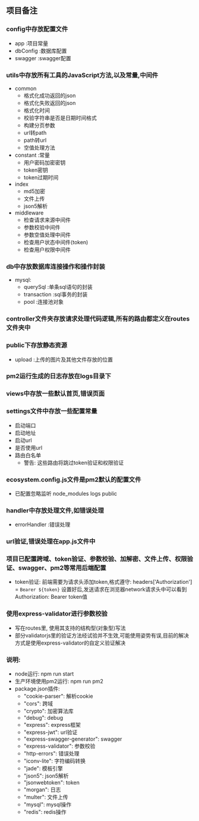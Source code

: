 ## 项目备注

### config中存放配置文件
 - app :项目常量
 - dbConfig :数据库配置
 - swagger :swagger配置

### utils中存放所有工具的JavaScript方法,以及常量,中间件
 - common
   - 格式化成功返回的json
   - 格式化失败返回的json
   - 格式化时间
   - 校验字符串是否是日期时间格式
   - 构建分页参数
   - url转path
   - path转url
   - 空值处理方法
 - constant :常量
   - 用户密码加密密钥
   - token密钥
   - token过期时间
 - index
   - md5加密
   - 文件上传
   - json5解析
 - middleware
   - 检查请求来源中间件
   - 参数校验中间件
   - 参数空值处理中间件
   - 检查用户状态中间件(token)
   - 检查用户权限中间件
  

### db中存放数据库连接操作和操作封装
 - mysql: 
   - querySql :单条sql语句的封装
   - transaction :sql事务的封装
   - pool :连接池对象

### controller文件夹存放请求处理代码逻辑,所有的路由都定义在routes文件夹中

### public下存放静态资源
 - upload :上传的图片及其他文件存放的位置

### pm2运行生成的日志存放在logs目录下

### views中存放一些默认首页,错误页面

### settings文件中存放一些配置常量
 - 启动端口
 - 启动地址
 - 启动url
 - 是否使用url
 - 路由白名单
   - 警告: 这些路由将跳过token验证和权限验证

### ecosystem.config.js文件是pm2默认的配置文件
 - 已配置忽略监听 node_modules  logs  public

### handler中存放处理文件,如错误处理
 - errorHandler :错误处理

### url验证,错误处理在app.js文件中

### 项目已配置跨域、token验证、参数校验、加解密、文件上传、权限验证、swagger、pm2等常用后端配置
 - token验证: 前端需要为请求头添加token,格式遵守: headers['Authorization'] = `Bearer ${token}`  设置好后,发送请求在浏览器network请求头中可以看到 Authorization: Bearer token值

### 使用express-validator进行参数校验
 - 写在routes里, 使用其支持的结构型(对象型)写法
 - 部分validatorjs里的验证方法经试验并不生效,可能使用姿势有误,目前的解决方式是使用express-validator的自定义验证解决

### 说明: 
 - node运行:  npm run start
 - 生产环境使用pm2运行: npm run pm2
 - package.json插件:
   - "cookie-parser": 解析cookie
   - "cors": 跨域
   - "crypto": 加密算法库
   - "debug": debug
   - "express": express框架
   - "express-jwt": url验证
   - "express-swagger-generator": swagger
   - "express-validator": 参数校验
   - "http-errors": 错误处理
   - "iconv-lite": 字符编码转换
   - "jade": 模板引擎
   - "json5": json5解析
   - "jsonwebtoken": token
   - "morgan": 日志
   - "multer": 文件上传
   - "mysql": mysql操作
   - "redis": redis操作